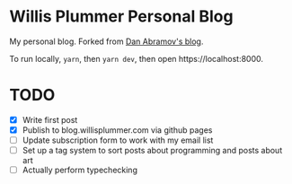 # Willis Plummer Personal Blog

My personal blog. Forked from [Dan Abramov's blog](https://github.com/gaearon/overreacted.io).

To run locally, `yarn`, then `yarn dev`, then open https://localhost:8000.

# TODO

- [X] Write first post
- [X] Publish to blog.willisplummer.com via github pages
- [ ] Update subscription form to work with my email list
- [ ] Set up a tag system to sort posts about programming and posts about art
- [ ] Actually perform typechecking
